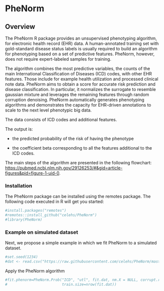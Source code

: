 PheNorm
================

## Overview

The PheNorm R package provides an unsupervised phenotyping algorithm,
for electronic health record (EHR) data. A human-annotated training set
with gold-standard disease status labels is usually required to build an
algorithm for phenotyping based on a set of predictive features.
PheNorm, however, does not require expert-labeled samples for training.

The algorithm combines the most predictive variables, the counts of the
main International Classification of Diseases (ICD) codes, with other
EHR features. Those include for example health utilization and processed
clinical note data. PheNorm aims to obtain a score for accurate risk
prediction and disease classification. In particular, it normalizes the
surrogate to resemble gaussian mixture and leverages the remaining
features through random corruption denoising. PheNorm automatically
generates phenotyping algorithms and demonstrates the capacity for
EHR-driven annotations to scale to the next level phenotypic big data.

The data consists of ICD codes and additional features.

The output is:

  - the predicted probability of the risk of having the phenotype

  - the coefficient beta corresponding to all the features additional to
    the ICD codes.

The main steps of the algorithm are presented in the following
flowchart:
<https://pubmed.ncbi.nlm.nih.gov/29126253/#&gid=article-figures&pid=figure-1-uid-0>.

### Installation

The PheNorm package can be installed using the remotes package. The
following code executed in R will get you started:

``` r
#install.packages("remotes")
#remotes::install_github("celehs/PheNorm")
#library(PheNorm)
```

### Example on simulated dataset

Next, we propose a simple example in which we fit PheNorm to a simulated
dataset.

``` r
#set.seed(1234)
#dat <- read.csv("https://raw.githubusercontent.com/celehs/PheNorm/master/data-raw/data.csv")
```

Apply the PheNorm
algorithm

``` r
#fit.phenorm=PheNorm.Prob("ICD", "utl", fit.dat, nm.X = NULL, corrupt.rate=0.3,
#                         train.size=nrow(fit.dat))
```
